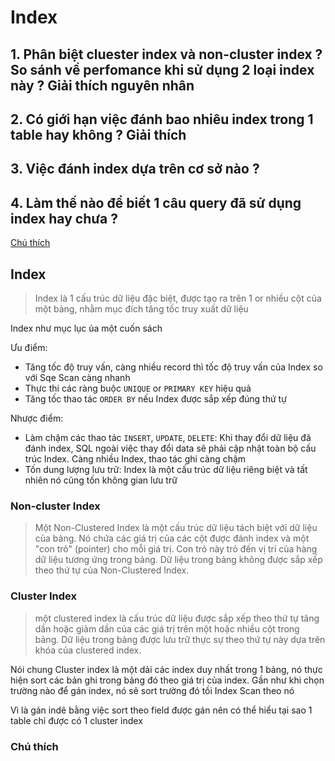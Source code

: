 # Index

## 1. Phân biệt cluester index và non-cluster index ? So sánh về perfomance khi sử dụng 2 loại index này ? Giải thích nguyên nhân

## 2. Có giới hạn việc đánh bao nhiêu index trong 1 table hay không ? Giải thích

## 3. Việc đánh index dựa trên cơ sở nào ?

## 4. Làm thế nào để biết 1 câu query đã sử dụng index hay chưa ?

[Chú thích](#chú_thích)

## Index

> Index là 1 cấu trúc dữ liệu đặc biệt, được tạo ra trên 1 or nhiều cột của một bảng, nhằm mục đích tăng tốc truy xuất
> dữ liệu

Index như mục lục ủa một cuốn sách

Ưu điểm:

- Tăng tốc độ truy vấn, càng nhiều record thì tốc độ truy vấn của Index so với Sqe Scan càng nhanh
- Thực thi các ràng buộc `UNIQUE` or `PRIMARY KEY` hiệu quả
- Tăng tốc thao tác `ORDER BY` nếu Index được sắp xếp đúng thứ tự

Nhược điểm:

- Làm chậm các thao tác `INSERT`, `UPDATE`, `DELETE`: Khi thay đổi dữ liệu đã đánh index, SQL ngoài việc thay đổi data
  sẽ phải cập nhật toàn bộ
  cấu trúc Index. Càng nhiều Index, thao tác ghi càng chậm
- Tốn dung lượng lưu trữ: Index là một cấu trúc dữ liệu riêng biệt và tất nhiên nó cũng tốn không gian lưu trữ

### Non-cluster Index

> Một Non-Clustered Index là một cấu trúc dữ liệu tách biệt với dữ liệu của bảng. Nó chứa các giá trị của các cột được
> đánh index và một "con trỏ" (pointer) cho mỗi giá trị. Con trỏ này trỏ đến vị trí của hàng dữ liệu tương ứng trong
> bảng.
> Dữ liệu trong bảng không được sắp xếp theo thứ tự của Non-Clustered Index.

### Cluster Index

> một clustered index là cấu trúc dữ liệu được sắp xếp theo thứ tự tăng dần hoặc giảm dần của các giá trị trên một hoặc
> nhiều cột trong bảng. Dữ liệu trong bảng được lưu trữ thực sự theo thứ tự này dựa trên khóa của clustered index.

Nói chung Cluster index là một dải các index duy nhất trong 1 bảng, nó thực hiện sort các bản ghi trong bảng đó theo giá
trị của index. Gần như khi chọn trường nào để gán index, nó sẽ sort trường đó tồi Index Scan theo nó

Vì là gán indẽ bằng việc sort theo field được gán nên có thể hiểu tại sao 1 table chỉ được có 1 cluster index

### Chú thích

